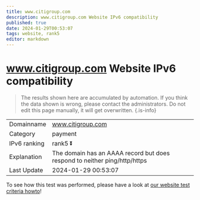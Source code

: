 ```yaml
---
title: www.citigroup.com
description: www.citigroup.com Website IPv6 compatibility
published: true
date: 2024-01-29T00:53:07
tags: website, rank5
editor: markdown
---
```


# www.citigroup.com Website IPv6 compatibility

> The results shown here are accumulated by automation. If you think the data shown is wrong, please contact the administrators. 
> Do not edit this page manually, it will get overwritten.
{.is-info}


|   |   |
| - | - |
| Domainname | www.citigroup.com
| Category | payment |
| IPv6 ranking | rank5 :arrow_double_down: |
| Explanation | The domain has an AAAA record but does respond to neither ping/http/https |
| Last Update | 2024-01-29 00:53:07 |

To see how this test was performed, please have a look at [our website test criteria howto](/howto/testcriteria/website)!

